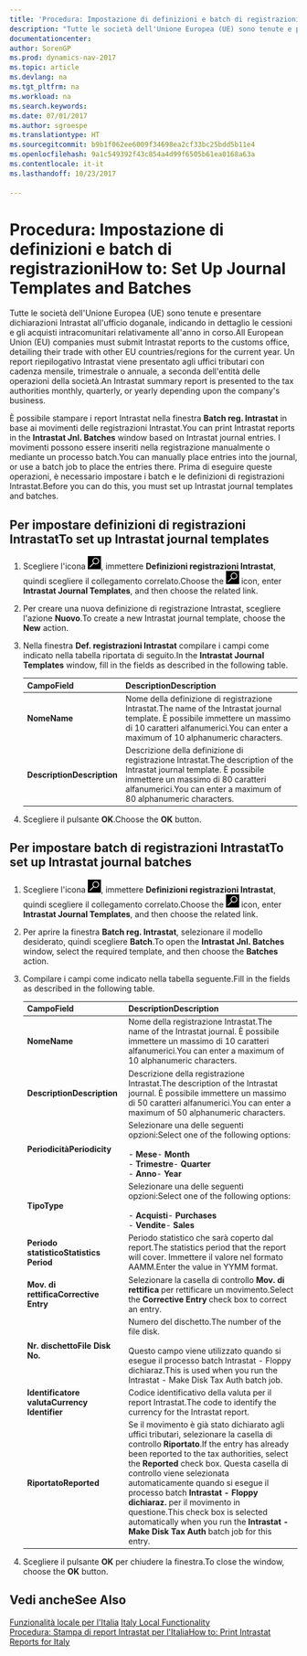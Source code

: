 ```yaml
---
title: 'Procedura: Impostazione di definizioni e batch di registrazioni'
description: "Tutte le società dell'Unione Europea (UE) sono tenute e presentare dichiarazioni Intrastat all'ufficio doganale, indicando in dettaglio le cessioni e gli acquisti intracomunitari relativamente all'anno in corso."
documentationcenter: 
author: SorenGP
ms.prod: dynamics-nav-2017
ms.topic: article
ms.devlang: na
ms.tgt_pltfrm: na
ms.workload: na
ms.search.keywords: 
ms.date: 07/01/2017
ms.author: sgroespe
ms.translationtype: HT
ms.sourcegitcommit: b9b1f062ee6009f34698ea2cf33bc25bdd5b11e4
ms.openlocfilehash: 9a1c549392f43c854a4d99f6505b61ea0168a63a
ms.contentlocale: it-it
ms.lasthandoff: 10/23/2017

---
```

# <a name="how-to-set-up-journal-templates-and-batches"></a><span data-ttu-id="b562b-103">Procedura: Impostazione di definizioni e batch di registrazioni</span><span class="sxs-lookup"><span data-stu-id="b562b-103">How to: Set Up Journal Templates and Batches</span></span>
<span data-ttu-id="b562b-104">Tutte le società dell'Unione Europea (UE) sono tenute e presentare dichiarazioni Intrastat all'ufficio doganale, indicando in dettaglio le cessioni e gli acquisti intracomunitari relativamente all'anno in corso.</span><span class="sxs-lookup"><span data-stu-id="b562b-104">All European Union (EU) companies must submit Intrastat reports to the customs office, detailing their trade with other EU countries/regions for the current year.</span></span> <span data-ttu-id="b562b-105">Un report riepilogativo Intrastat viene presentato agli uffici tributari con cadenza mensile, trimestrale o annuale, a seconda dell'entità delle operazioni della società.</span><span class="sxs-lookup"><span data-stu-id="b562b-105">An Intrastat summary report is presented to the tax authorities monthly, quarterly, or yearly depending upon the company's business.</span></span>  

<span data-ttu-id="b562b-106">È possibile stampare i report Intrastat nella finestra **Batch reg. Intrastat** in base ai movimenti delle registrazioni Intrastat.</span><span class="sxs-lookup"><span data-stu-id="b562b-106">You can print Intrastat reports in the **Intrastat Jnl. Batches** window based on Intrastat journal entries.</span></span> <span data-ttu-id="b562b-107">I movimenti possono essere inseriti nella registrazione manualmente o mediante un processo batch.</span><span class="sxs-lookup"><span data-stu-id="b562b-107">You can manually place entries into the journal, or use a batch job to place the entries there.</span></span> <span data-ttu-id="b562b-108">Prima di eseguire queste operazioni, è necessario  impostare i batch e le definizioni di registrazioni Intrastat.</span><span class="sxs-lookup"><span data-stu-id="b562b-108">Before you can do this, you must set up Intrastat journal templates and batches.</span></span>  

## <a name="to-set-up-intrastat-journal-templates"></a><span data-ttu-id="b562b-109">Per impostare definizioni di registrazioni Intrastat</span><span class="sxs-lookup"><span data-stu-id="b562b-109">To set up Intrastat journal templates</span></span>  

1.  <span data-ttu-id="b562b-110">Scegliere l'icona ![Cerca pagina o report](../../media/ui-search/search_small.png "icona Cerca pagina o report"), immettere **Definizioni registrazioni Intrastat**, quindi scegliere il collegamento correlato.</span><span class="sxs-lookup"><span data-stu-id="b562b-110">Choose the ![Search for Page or Report](../../media/ui-search/search_small.png "Search for Page or Report icon") icon, enter **Intrastat Journal Templates**, and then choose the related link.</span></span>  
2.  <span data-ttu-id="b562b-111">Per creare una nuova definizione di registrazione Intrastat, scegliere l'azione **Nuovo**.</span><span class="sxs-lookup"><span data-stu-id="b562b-111">To create a new Intrastat journal template, choose the **New** action.</span></span>  
3.  <span data-ttu-id="b562b-112">Nella finestra **Def. registrazioni Intrastat** compilare i campi come indicato nella tabella riportata di seguito.</span><span class="sxs-lookup"><span data-stu-id="b562b-112">In the **Intrastat Journal Templates** window, fill in the fields as described in the following table.</span></span>  

    |<span data-ttu-id="b562b-113">Campo</span><span class="sxs-lookup"><span data-stu-id="b562b-113">Field</span></span>|<span data-ttu-id="b562b-114">Description</span><span class="sxs-lookup"><span data-stu-id="b562b-114">Description</span></span>|  
    |---------------------------------|---------------------------------------|  
    |<span data-ttu-id="b562b-115">**Nome**</span><span class="sxs-lookup"><span data-stu-id="b562b-115">**Name**</span></span>|<span data-ttu-id="b562b-116">Nome della definizione di registrazione Intrastat.</span><span class="sxs-lookup"><span data-stu-id="b562b-116">The name of the Intrastat journal template.</span></span> <span data-ttu-id="b562b-117">È possibile immettere un massimo di 10 caratteri alfanumerici.</span><span class="sxs-lookup"><span data-stu-id="b562b-117">You can enter a maximum of 10 alphanumeric characters.</span></span>|  
    |<span data-ttu-id="b562b-118">**Description**</span><span class="sxs-lookup"><span data-stu-id="b562b-118">**Description**</span></span>|<span data-ttu-id="b562b-119">Descrizione della definizione di registrazione Intrastat.</span><span class="sxs-lookup"><span data-stu-id="b562b-119">The description of the Intrastat journal template.</span></span> <span data-ttu-id="b562b-120">È possibile immettere un massimo di 80 caratteri alfanumerici.</span><span class="sxs-lookup"><span data-stu-id="b562b-120">You can enter a maximum of 80 alphanumeric characters.</span></span>|  

4.  <span data-ttu-id="b562b-121">Scegliere il pulsante **OK**.</span><span class="sxs-lookup"><span data-stu-id="b562b-121">Choose the **OK** button.</span></span>  

## <a name="to-set-up-intrastat-journal-batches"></a><span data-ttu-id="b562b-122">Per impostare batch di registrazioni Intrastat</span><span class="sxs-lookup"><span data-stu-id="b562b-122">To set up Intrastat journal batches</span></span>  

1.  <span data-ttu-id="b562b-123">Scegliere l'icona ![Cerca pagina o report](../../media/ui-search/search_small.png "icona Cerca pagina o report"), immettere **Definizioni registrazioni Intrastat**, quindi scegliere il collegamento correlato.</span><span class="sxs-lookup"><span data-stu-id="b562b-123">Choose the ![Search for Page or Report](../../media/ui-search/search_small.png "Search for Page or Report icon") icon, enter **Intrastat Journal Templates**, and then choose the related link.</span></span>  
2.  <span data-ttu-id="b562b-124">Per aprire la finestra **Batch reg. Intrastat**, selezionare il modello desiderato, quindi scegliere **Batch**.</span><span class="sxs-lookup"><span data-stu-id="b562b-124">To open the **Intrastat Jnl. Batches** window, select the required template, and then choose the **Batches** action.</span></span>  
3.  <span data-ttu-id="b562b-125">Compilare i campi come indicato nella tabella seguente.</span><span class="sxs-lookup"><span data-stu-id="b562b-125">Fill in the fields as described in the following table.</span></span>  

    |<span data-ttu-id="b562b-126">Campo</span><span class="sxs-lookup"><span data-stu-id="b562b-126">Field</span></span>|<span data-ttu-id="b562b-127">Description</span><span class="sxs-lookup"><span data-stu-id="b562b-127">Description</span></span>|  
    |---------------------------------|---------------------------------------|  
    |<span data-ttu-id="b562b-128">**Nome**</span><span class="sxs-lookup"><span data-stu-id="b562b-128">**Name**</span></span>|<span data-ttu-id="b562b-129">Nome della registrazione Intrastat.</span><span class="sxs-lookup"><span data-stu-id="b562b-129">The name of the Intrastat journal.</span></span> <span data-ttu-id="b562b-130">È possibile immettere un massimo di 10 caratteri alfanumerici.</span><span class="sxs-lookup"><span data-stu-id="b562b-130">You can enter a maximum of 10 alphanumeric characters.</span></span>|  
    |<span data-ttu-id="b562b-131">**Description**</span><span class="sxs-lookup"><span data-stu-id="b562b-131">**Description**</span></span>|<span data-ttu-id="b562b-132">Descrizione della registrazione Intrastat.</span><span class="sxs-lookup"><span data-stu-id="b562b-132">The description of the Intrastat journal.</span></span> <span data-ttu-id="b562b-133">È possibile immettere un massimo di 50 caratteri alfanumerici.</span><span class="sxs-lookup"><span data-stu-id="b562b-133">You can enter a maximum of 50 alphanumeric characters.</span></span>|  
    |<span data-ttu-id="b562b-134">**Periodicità**</span><span class="sxs-lookup"><span data-stu-id="b562b-134">**Periodicity**</span></span>|<span data-ttu-id="b562b-135">Selezionare una delle seguenti opzioni:</span><span class="sxs-lookup"><span data-stu-id="b562b-135">Select one of the following options:</span></span><br /><br /> <span data-ttu-id="b562b-136">-   **Mese**</span><span class="sxs-lookup"><span data-stu-id="b562b-136">-   **Month**</span></span><br /><span data-ttu-id="b562b-137">-   **Trimestre**</span><span class="sxs-lookup"><span data-stu-id="b562b-137">-   **Quarter**</span></span><br /><span data-ttu-id="b562b-138">-   **Anno**</span><span class="sxs-lookup"><span data-stu-id="b562b-138">-   **Year**</span></span>|  
    |<span data-ttu-id="b562b-139">**Tipo**</span><span class="sxs-lookup"><span data-stu-id="b562b-139">**Type**</span></span>|<span data-ttu-id="b562b-140">Selezionare una delle seguenti opzioni:</span><span class="sxs-lookup"><span data-stu-id="b562b-140">Select one of the following options:</span></span><br /><br /> <span data-ttu-id="b562b-141">-   **Acquisti**</span><span class="sxs-lookup"><span data-stu-id="b562b-141">-   **Purchases**</span></span><br /><span data-ttu-id="b562b-142">-   **Vendite**</span><span class="sxs-lookup"><span data-stu-id="b562b-142">-   **Sales**</span></span>|  
    |<span data-ttu-id="b562b-143">**Periodo statistico**</span><span class="sxs-lookup"><span data-stu-id="b562b-143">**Statistics Period**</span></span>|<span data-ttu-id="b562b-144">Periodo statistico che sarà coperto dal report.</span><span class="sxs-lookup"><span data-stu-id="b562b-144">The statistics period that the report will cover.</span></span> <span data-ttu-id="b562b-145">Immettere il valore nel formato AAMM.</span><span class="sxs-lookup"><span data-stu-id="b562b-145">Enter the value in YYMM format.</span></span>|  
    |<span data-ttu-id="b562b-146">**Mov. di rettifica**</span><span class="sxs-lookup"><span data-stu-id="b562b-146">**Corrective Entry**</span></span>|<span data-ttu-id="b562b-147">Selezionare la casella di controllo **Mov. di rettifica** per rettificare un movimento.</span><span class="sxs-lookup"><span data-stu-id="b562b-147">Select the **Corrective Entry** check box to correct an entry.</span></span>|  
    |<span data-ttu-id="b562b-148">**Nr. dischetto**</span><span class="sxs-lookup"><span data-stu-id="b562b-148">**File Disk No.**</span></span>|<span data-ttu-id="b562b-149">Numero del dischetto.</span><span class="sxs-lookup"><span data-stu-id="b562b-149">The number of the file disk.</span></span><br /><br /> <span data-ttu-id="b562b-150">Questo campo viene utilizzato quando si esegue il processo batch Intrastat - Floppy dichiaraz.</span><span class="sxs-lookup"><span data-stu-id="b562b-150">This is used when you run the Intrastat - Make Disk Tax Auth batch job.</span></span>|  
    |<span data-ttu-id="b562b-151">**Identificatore valuta**</span><span class="sxs-lookup"><span data-stu-id="b562b-151">**Currency Identifier**</span></span>|<span data-ttu-id="b562b-152">Codice identificativo della valuta per il report Intrastat.</span><span class="sxs-lookup"><span data-stu-id="b562b-152">The code to identify the currency for the Intrastat report.</span></span>|  
    |<span data-ttu-id="b562b-153">**Riportato**</span><span class="sxs-lookup"><span data-stu-id="b562b-153">**Reported**</span></span>|<span data-ttu-id="b562b-154">Se il movimento è già stato dichiarato agli uffici tributari, selezionare la casella di controllo **Riportato**.</span><span class="sxs-lookup"><span data-stu-id="b562b-154">If the entry has already been reported to the tax authorities, select the **Reported** check box.</span></span> <span data-ttu-id="b562b-155">Questa casella di controllo viene selezionata automaticamente quando si esegue il processo batch **Intrastat - Floppy dichiaraz.** per il movimento in questione.</span><span class="sxs-lookup"><span data-stu-id="b562b-155">This check box is selected automatically when you run the **Intrastat - Make Disk Tax Auth** batch job for this entry.</span></span>|  

4.  <span data-ttu-id="b562b-156">Scegliere il pulsante **OK** per chiudere la finestra.</span><span class="sxs-lookup"><span data-stu-id="b562b-156">To close the window, choose the **OK** button.</span></span>  

## <a name="see-also"></a><span data-ttu-id="b562b-157">Vedi anche</span><span class="sxs-lookup"><span data-stu-id="b562b-157">See Also</span></span>  
  <span data-ttu-id="b562b-158">[Funzionalità locale per l'Italia](italy-local-functionality.md) </span><span class="sxs-lookup"><span data-stu-id="b562b-158">[Italy Local Functionality](italy-local-functionality.md) </span></span>  
 [<span data-ttu-id="b562b-159">Procedura: Stampa di report Intrastat per l'Italia</span><span class="sxs-lookup"><span data-stu-id="b562b-159">How to: Print Intrastat Reports for Italy</span></span>](how-to-print-intrastat-reports-for-italy.md)

